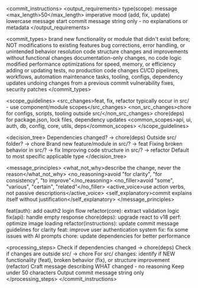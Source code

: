 <commit_instructions>
  <output_requirements>
    <format>type(scope): message</format>
    <max_length>50</max_length>
    <tense>imperative mood (add, fix, update)</tense>
    <case>lowercase message start</case>
    <style>concise, direct, no explanations or reasoning</style>
    <return>commit message string only - no explanations or metadata</return>
  </output_requirements>

  <commit_types>
    <feat>brand new functionality or module that didn't exist before; NOT modifications to existing features</feat>
    <fix>bug corrections, error handling, or unintended behavior resolution</fix>
    <refactor>code structure changes and improvements without functional changes</refactor>
    <docs>documentation-only changes, no code logic modified</docs>
    <style>formatting, whitespace, linting - no functional changes</style>
    <perf>performance optimizations for speed, memory, or efficiency</perf>
    <test>adding or updating tests, no production code changes</test>
    <ci>CI/CD pipelines, workflows, automation</ci>
    <chore>maintenance tasks, tooling, configs, dependency updates</chore>
    <revert>undoing changes from a previous commit</revert>
    <security>vulnerability fixes, security patches</security>
  </commit_types>

  <scope_guidelines>
    <src_changes>feat, fix, refactor typically occur in src/ - use component/module scopes</src_changes>
    <non_src_changes>chore for configs, scripts, tooling outside src/</non_src_changes>
    <dependencies>chore(deps) for package.json, lock files, dependency updates</dependencies>
    <common_scopes>api, ui, auth, db, config, core, utils, deps</common_scopes>
  </scope_guidelines>

  <decision_tree>
    <step1>Dependencies changed? → chore(deps)</step1>
    <step2>Outside src/ folder? → chore</step2>
    <step3>Brand new feature/module in src/? → feat</step3>
    <step4>Fixing broken behavior in src/? → fix</step4>
    <step5>Improving code structure in src/? → refactor</step5>
    <step6>Default to most specific applicable type</step6>
  </decision_tree>

  <message_principles>
    <what_not_why>describe the change, never the reason</what_not_why>
    <no_reasoning>avoid "for clarity", "for consistency", "to improve"</no_reasoning>
    <no_filler>avoid "some", "various", "certain", "related"</no_filler>
    <active_voice>use action verbs, not passive descriptions</active_voice>
    <self_explanatory>commit explains itself without justification</self_explanatory>
  </message_principles>

  <examples>
    <good>feat(auth): add oauth2 login flow</good>
    <good>refactor(core): extract validation logic</good>
    <good>fix(api): handle empty response</good>
    <good>chore(deps): upgrade react to v18</good>
    <good>perf: optimize image loading</good>
    <bad>refactor(instructions): update commit message guidelines for clarity</bad>
    <bad>feat: improve user authentication system</bad>
    <bad>fix: fix some issues with AI prompts</bad>
    <bad>chore: update dependencies for better performance</bad>
  </examples>

  <processing_steps>
    <step1>Check if dependencies changed → chore(deps)</step1>
    <step2>Check if changes are outside src/ → chore</step2>
    <step3>For src/ changes: identify if NEW functionality (feat), broken behavior (fix), or structure improvement (refactor)</step3>
    <step4>Craft message describing WHAT changed - no reasoning</step4>
    <step5>Keep under 50 characters</step5>
    <step6>Output commit message string only</step6>
  </processing_steps>
</commit_instructions>